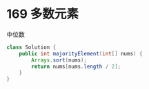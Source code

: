 # 169 多数元素

中位数

```java
class Solution {
    public int majorityElement(int[] nums) {
        Arrays.sort(nums);
        return nums[nums.length / 2];
    }
}
```
